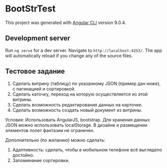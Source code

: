 # BootStrTest

This project was generated with [Angular CLI](https://github.com/angular/angular-cli) version 9.0.4.

## Development server

Run `ng serve` for a dev server. Navigate to `http://localhost:4253/`. The app will automatically reload if you change any of the source files.

## Тестовое задание

1. Сделать витрину (таблицу) по указанному JSON (пример дан ниже), с пагинацией и сортировкой.
2. Сделать каточку, переход на которую осуществляется из этой витрины.
3. Сделать возможность редактирования данных на карточке.
4. Сделать возможность создать новый документ из витрины.

Условия:
Использовать AngularJS, bootstrap.
Для хранения данных JSON можно использовать localStorage.
В дизайне и размещении элементов полет фантазии не ограничен.

Дополнительно (по желанию) можно сделать:

1. Адаптивность: сделать, чтобы в мобильном телефоне всё выглядело достойно.
2. Запоминание сортировки.
